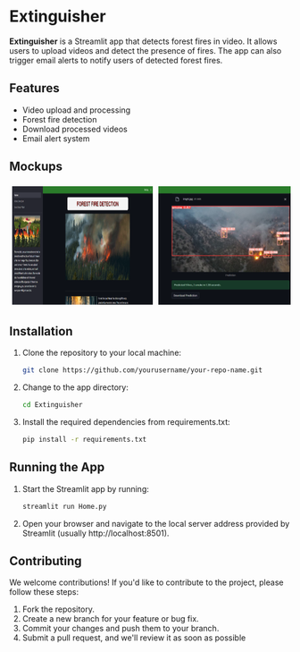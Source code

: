 # Extinguisher

**Extinguisher** is a Streamlit app that detects forest fires in video. It allows users to upload videos and detect the presence of fires. The app can also trigger email alerts to notify users of detected forest fires.

## Features
- Video upload and processing
- Forest fire detection
- Download processed videos
- Email alert system

## Mockups
<div style="display: flex; flex-direction: row; overflow-x: scroll;">
    <img src="./previews/preview_1.png" style="width: 50%; margin: 1%;">
    <img src="./previews/preview_2.png" style="width: 50%; margin: 1%;">
    <img src="./previews/preview_3.png" style="width: 50%; margin: 1%;">
    <img src="./previews/preview_4.png" style="width: 50%; margin: 1%;">
    <img src="./previews/preview_5.png" style="width: 50%; margin: 1%;">
    <img src="./previews/preview_6.png" style="width: 50%; margin: 1%;">
</div>


## Installation
1. Clone the repository to your local machine:
   ```bash
   git clone https://github.com/yourusername/your-repo-name.git
   ```
2. Change to the app directory:
   ```bash
   cd Extinguisher
   ```
3. Install the required dependencies from requirements.txt:
     ```bash
     pip install -r requirements.txt
    ```
## Running the App
1. Start the Streamlit app by running:
   ```bash
   streamlit run Home.py
   ```
2. Open your browser and navigate to the local server address provided by Streamlit (usually http://localhost:8501).

## Contributing
We welcome contributions! If you'd like to contribute to the project, please follow these steps:
1. Fork the repository.
2. Create a new branch for your feature or bug fix.
3. Commit your changes and push them to your branch.
4. Submit a pull request, and we'll review it as soon as possible
